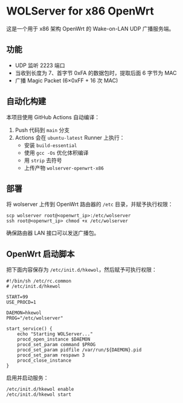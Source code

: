# WOLServer for x86 OpenWrt

这是一个用于 x86 架构 OpenWrt 的 Wake-on-LAN UDP 广播服务端。

## 功能

- UDP 监听 2223 端口
- 当收到长度为 7、首字节 0xFA 的数据包时，提取后面 6 字节为 MAC
- 广播 Magic Packet (6×0xFF + 16 次 MAC)

## 自动化构建

本项目使用 GitHub Actions 自动编译：

1. Push 代码到 `main` 分支  
2. Actions 会在 `ubuntu-latest` Runner 上执行：
   - 安装 `build-essential`
   - 使用 `gcc -Os` 优化体积编译
   - 用 `strip` 去符号
   - 上传产物 `wolserver-openwrt-x86`

## 部署

将 wolserver 上传到 OpenWrt 路由器的 `/etc` 目录，并赋予执行权限：  
```
scp wolserver root@<openwrt_ip>:/etc/wolserver  
ssh root@<openwrt_ip> chmod +x /etc/wolserver  
```

确保路由器 LAN 接口可以发送广播包。

## OpenWrt 启动脚本

把下面内容保存为 `/etc/init.d/hkewol`，然后赋予可执行权限：

```
#!/bin/sh /etc/rc.common  
# /etc/init.d/hkewol  

START=99  
USE_PROCD=1  

DAEMON=hkewol  
PROG="/etc/wolserver"  

start_service() {  
    echo "Starting WOLServer..."  
    procd_open_instance $DAEMON  
    procd_set_param command $PROG  
    procd_set_param pidfile /var/run/${DAEMON}.pid  
    procd_set_param respawn 3  
    procd_close_instance  
}  
```

启用并启动服务：  
```
/etc/init.d/hkewol enable  
/etc/init.d/hkewol start
```
